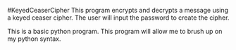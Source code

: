 #KeyedCeaserCipher
This program encrypts and decrypts a message using a keyed ceaser cipher. The user will input the password to create the cipher. 

This is a basic python program. This program will allow me to brush up on my python syntax.
